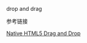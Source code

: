 drop and drag

参考链接

[Native HTML5 Drag and Drop](https://www.html5rocks.com/en/tutorials/dnd/basics/)

